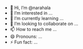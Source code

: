 - 👋 Hi, I’m @narahala
- 👀 I’m interested in ...
- 🌱 I’m currently learning ...
- 💞️ I’m looking to collaborate on ...
- 📫 How to reach me ...
- 😄 Pronouns: ...
- ⚡ Fun fact: ...

<!---
narahala/narahala is a ✨ special ✨ repository because its `README.md` (this file) appears on your GitHub profile.
You can click the Preview link to take a look at your changes.
--->
